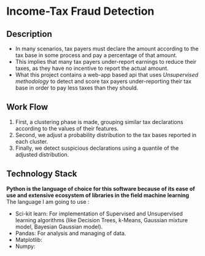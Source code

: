 # Income-Tax Fraud Detection

## Description
* In many scenarios, tax payers must declare the amount according to the tax base in some process and pay a percentage of that amount.
* This implies that many tax payers under-report earnings to reduce their taxes, as they have no incentive to report the actual amount.
* What this project contains a web-app based api that uses *Unsupervised methodology* to detect and score tax payers under-reporting their tax base in order to pay less taxes than they should.

## Work Flow
1. First, a clustering phase is made, grouping similar tax declarations according to the values of their features.
2. Second, we adjust a probability distribution to the tax bases reported in each cluster.
3. Finally, we detect suspicious declarations using a quantile of the adjusted distribution.

## Technology Stack
**Python is the language of choice for this software because of its ease of use and extensive ecosystem of libraries in the field machine learning**
The language I am going to use :
* Sci-kit learn: For implementation of Supervised and Unsupervised learning algorithms (like Decision Trees, k-Means, Gaussian mixture model, Bayesian Gaussian model).
* Pandas: For analysis and managing of data.
* Matplotlib:
* Numpy:


